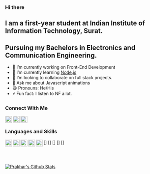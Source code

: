 ### Hi there 

## I am a first-year student at Indian Institute of Information Technology, Surat.
## Pursuing my Bachelors in Electronics and Communication Engineering.

- 🔭 I’m currently working on Front-End Development
- 🌱 I’m currently learning [Node.js](https://nodejs.org/en/)
- 👯 I’m looking to collaborate on full stack projects.
- 💬 Ask me about Javascript animations
- 😄 Pronouns: He/His
- ⚡ Fun fact: I listen to NF a lot.

### Connect With Me

 [<img align="left" alt="Prakhar Ojha | LinkedIn" width="22px" src="https://cdn.jsdelivr.net/npm/simple-icons@v3/icons/linkedin.svg" />](https://www.linkedin.com/in/prakhar-ojha-a94271181/)
 [<img align="left" alt="Prakhar Ojha | Stackoverflow" width="22px" src="https://cdn.jsdelivr.net/npm/simple-icons@3.13.0/icons/stackoverflow.svg" />](https://stackoverflow.com/users/8704817/prakhar)
 [<img align="left" alt="Prakhar Ojha | Stackoverflow" width="22px" src="https://cdn.jsdelivr.net/npm/simple-icons@3.13.0/icons/instagram.svg" />](www.instagra,.com)
 
 <br />
 
 ### Languages and Skills
 
 [<img align="left" alt="Prakhar Ojha | Stackoverflow" width="22px" src="https://cdn.jsdelivr.net/npm/simple-icons@3.13.0/icons/html5.svg" />]
 [<img align="left" alt="Prakhar Ojha | Stackoverflow" width="22px" src="https://cdn.jsdelivr.net/npm/simple-icons@3.13.0/icons/css3.svg" />]
 [<img align="left" alt="Prakhar Ojha | Stackoverflow" width="22px" src="https://cdn.jsdelivr.net/npm/simple-icons@3.13.0/icons/javascript.svg" />]
 [<img align="left" alt="Prakhar Ojha | Stackoverflow" width="22px" src="https://cdn.jsdelivr.net/npm/simple-icons@3.13.0/icons/flask.svg" />]
 [<img align="left" alt="Prakhar Ojha | Stackoverflow" width="22px" src="https://cdn.jsdelivr.net/npm/simple-icons@3.13.0/icons/python.svg" />]
 
 <br />
 <br />
 
 [![Prakhar's Github Stats](https://github-readme-stats.vercel.app/api?username=prakhar728&show_icons=true&theme=tokyonight)](https://github.com/prakhar728/github-readme-stats)
 
 

